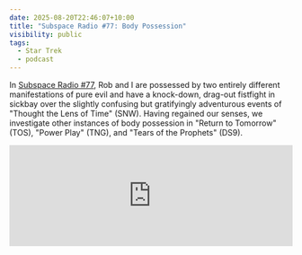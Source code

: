 ```yaml
---
date: 2025-08-20T22:46:07+10:00
title: "Subspace Radio #77: Body Possession"
visibility: public
tags:
  - Star Trek
  - podcast
---
```


In [Subspace Radio #77](https://www.subspace.fm/episodes/episode-77-body-possession-snw-3x05-through-the-lens-of-time), Rob and I are possessed by two entirely different manifestations of pure evil and have a knock-down, drag-out fistfight in sickbay over the slightly confusing but gratifyingly adventurous events of "Thought the Lens of Time" (SNW). Having regained our senses, we investigate other instances of body possession in "Return to Tomorrow" (TOS), "Power Play" (TNG), and "Tears of the Prophets" (DS9).

<iframe width="100%" height="180" frameborder="no" scrolling="no" seamless="" src="https://share.transistor.fm/e/0d736b78"></iframe>

